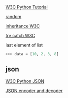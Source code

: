 [W3C Python Tutorial](https://www.w3schools.com/python/)

[random](https://docs.python.org/3/library/random.html)

[inheritance W3C](https://www.w3schools.com/python/python_inheritance.asp)

[try catch W3C](https://www.w3schools.com/python/python_try_except.asp)


last element of list
```python
>>> data = [10, 2, 3, 8]                                                                                                                   >>> data[-1]                                                                                                                               8                                                                                                                                          >>> 
```

## json

[W3C Python JSON](https://www.w3schools.com/python/python_json.asp)

[ JSON encoder and decoder](https://docs.python.org/3/library/json.html)
